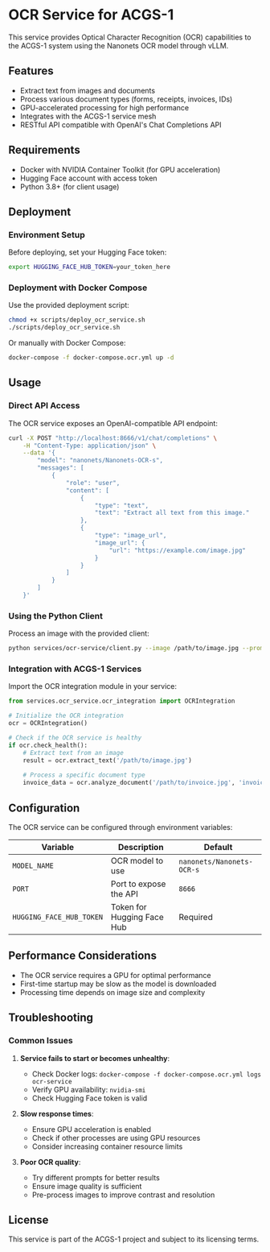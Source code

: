 # OCR Service for ACGS-1

This service provides Optical Character Recognition (OCR) capabilities to the ACGS-1 system using the Nanonets OCR model through vLLM.

## Features

- Extract text from images and documents
- Process various document types (forms, receipts, invoices, IDs)
- GPU-accelerated processing for high performance
- Integrates with the ACGS-1 service mesh
- RESTful API compatible with OpenAI's Chat Completions API

## Requirements

- Docker with NVIDIA Container Toolkit (for GPU acceleration)
- Hugging Face account with access token
- Python 3.8+ (for client usage)

## Deployment

### Environment Setup

Before deploying, set your Hugging Face token:

```bash
export HUGGING_FACE_HUB_TOKEN=your_token_here
```

### Deployment with Docker Compose

Use the provided deployment script:

```bash
chmod +x scripts/deploy_ocr_service.sh
./scripts/deploy_ocr_service.sh
```

Or manually with Docker Compose:

```bash
docker-compose -f docker-compose.ocr.yml up -d
```

## Usage

### Direct API Access

The OCR service exposes an OpenAI-compatible API endpoint:

```bash
curl -X POST "http://localhost:8666/v1/chat/completions" \
    -H "Content-Type: application/json" \
    --data '{
        "model": "nanonets/Nanonets-OCR-s",
        "messages": [
            {
                "role": "user",
                "content": [
                    {
                        "type": "text",
                        "text": "Extract all text from this image."
                    },
                    {
                        "type": "image_url",
                        "image_url": {
                            "url": "https://example.com/image.jpg"
                        }
                    }
                ]
            }
        ]
    }'
```

### Using the Python Client

Process an image with the provided client:

```bash
python services/ocr-service/client.py --image /path/to/image.jpg --prompt "Extract all text from this image"
```

### Integration with ACGS-1 Services

Import the OCR integration module in your service:

```python
from services.ocr_service.ocr_integration import OCRIntegration

# Initialize the OCR integration
ocr = OCRIntegration()

# Check if the OCR service is healthy
if ocr.check_health():
    # Extract text from an image
    result = ocr.extract_text('/path/to/image.jpg')
    
    # Process a specific document type
    invoice_data = ocr.analyze_document('/path/to/invoice.jpg', 'invoice')
```

## Configuration

The OCR service can be configured through environment variables:

| Variable | Description | Default |
|----------|-------------|---------|
| `MODEL_NAME` | OCR model to use | `nanonets/Nanonets-OCR-s` |
| `PORT` | Port to expose the API | `8666` |
| `HUGGING_FACE_HUB_TOKEN` | Token for Hugging Face Hub | Required |

## Performance Considerations

- The OCR service requires a GPU for optimal performance
- First-time startup may be slow as the model is downloaded
- Processing time depends on image size and complexity

## Troubleshooting

### Common Issues

1. **Service fails to start or becomes unhealthy**:
   - Check Docker logs: `docker-compose -f docker-compose.ocr.yml logs ocr-service`
   - Verify GPU availability: `nvidia-smi`
   - Check Hugging Face token is valid

2. **Slow response times**:
   - Ensure GPU acceleration is enabled
   - Check if other processes are using GPU resources
   - Consider increasing container resource limits

3. **Poor OCR quality**:
   - Try different prompts for better results
   - Ensure image quality is sufficient
   - Pre-process images to improve contrast and resolution

## License

This service is part of the ACGS-1 project and subject to its licensing terms.